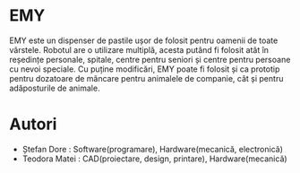 # EMY

EMY este un dispenser de pastile ușor de folosit pentru oamenii de toate vârstele. Robotul are o utilizare multiplă, acesta putând fi folosit atât în reședințe personale, spitale, centre pentru seniori și centre pentru persoane cu nevoi speciale. Cu puține modificări, EMY poate fi folosit și ca prototip pentru dozatoare de mâncare pentru animalele de companie, cât și pentru adăposturile de animale.

# Autori

- Ștefan Dore : Software(programare), Hardware(mecanică, electronică)
- Teodora Matei : CAD(proiectare, design, printare), Hardware(mecanică)
